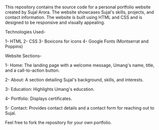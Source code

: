 
This repository contains the source code for a personal portfolio website created by Sujal Arora. The website showcases Sujal's skills, projects, and contact information. The website is built using HTML and CSS and is designed to be responsive and visually appealing.

Technologies Used-

1- HTML
2- CSS
3- Boxicons for icons
4- Google Fonts (Montserrat and Poppins)

Website Sections-

1- Home: The landing page with a welcome message, Umang's name, title, and a call-to-action button.

2- About: A section detailing Sujal's background, skills, and interests.

3- Education: Highlights Umang's educstion.

4- Portfolio: Displays certificates.

5- Contact: Provides contact details and a contact form for reaching out to Sujal.


Feel free to fork the repository for your own portfolio.
